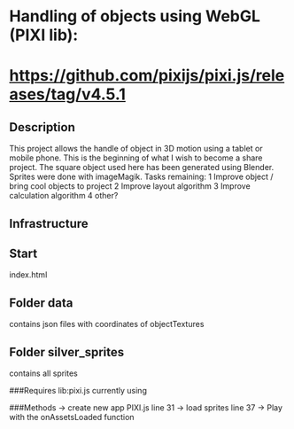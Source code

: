 # Handling of objects using WebGL (PIXI lib):
# https://github.com/pixijs/pixi.js/releases/tag/v4.5.1

## Description
This project allows the handle of object in 3D motion using a tablet or mobile phone. This is the beginning of what I wish to become a share project. The square object used here has been generated using Blender. Sprites were done with imageMagik.
Tasks remaining:
 1 Improve object / bring cool objects to project
 2 Improve layout algorithm
 3 Improve calculation algorithm
 4 other?

## Infrastructure
## Start
index.html
## Folder data
contains json files with coordinates of objectTextures
## Folder silver_sprites
contains all sprites

###Requires
lib:pixi.js
currently using <script src="https://cdnjs.cloudflare.com/ajax/libs/pixi.js/4.5.1/pixi.min.js"></script>

###Methods
-> create new app PIXI.js line 31
-> load sprites  line 37
-> Play with the onAssetsLoaded function
